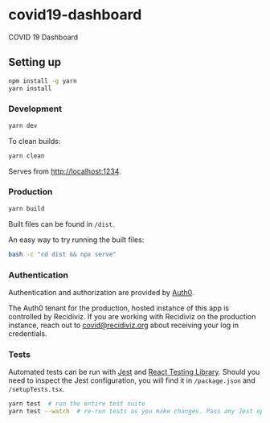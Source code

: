 # covid19-dashboard

COVID 19 Dashboard

## Setting up

```sh
npm install -g yarn
yarn install
```

### Development

```sh
yarn dev
```

To clean builds:

```sh
yarn clean
```

Serves from <http://localhost:1234>.

### Production

```sh
yarn build
```

Built files can be found in `/dist`.

An easy way to try running the built files:

```sh
bash -c "cd dist && npx serve"
```

### Authentication

Authentication and authorization are provided by [Auth0](https://auth0.com/).

The Auth0 tenant for the production, hosted instance of this app is controlled by Recidiviz.
If you are working with Recidiviz on the production instance, reach out to covid@recidiviz.org
about receiving your log in credentials.

### Tests

Automated tests can be run with [Jest](https://jestjs.io/) and
[React Testing Library](https://testing-library.com/docs/react-testing-library/intro).
Should you need to inspect the Jest configuration, you will find it
in `/package.json` and `/setupTests.tsx`.

```sh
yarn test  # run the entire test suite
yarn test --watch  # re-run tests as you make changes. Pass any Jest options you like
```
